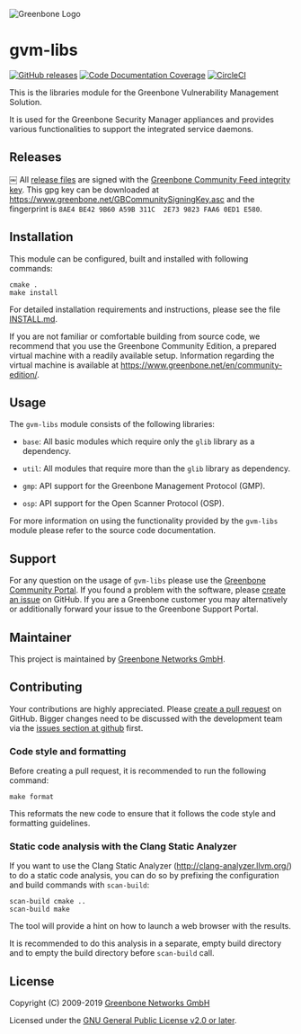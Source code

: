 ![Greenbone Logo](https://www.greenbone.net/wp-content/uploads/gb_logo_resilience_horizontal.png)

# gvm-libs

[![GitHub releases](https://img.shields.io/github/release/greenbone/gvm-libs.svg)](https://github.com/greenbone/gvm-libs/releases)
[![Code Documentation Coverage](https://img.shields.io/codecov/c/github/greenbone/gvm-libs/gvm-libs-11.0.svg?label=Doc%20Coverage&logo=codecov)](https://codecov.io/gh/greenbone/gvm-libs)
[![CircleCI](https://circleci.com/gh/greenbone/gvm-libs/tree/gvm-libs-11.0.svg?style=svg)](https://circleci.com/gh/greenbone/gvm-libs/tree/gvm-libs-11.0)

This is the libraries module for the Greenbone Vulnerability Management Solution.

It is used for the Greenbone Security Manager appliances and provides various
functionalities to support the integrated service daemons.

## Releases
￼
All [release files](https://github.com/greenbone/gvm-libs/releases) are signed with
the [Greenbone Community Feed integrity key](https://community.greenbone.net/t/gcf-managing-the-digital-signatures/101).
This gpg key can be downloaded at https://www.greenbone.net/GBCommunitySigningKey.asc
and the fingerprint is `8AE4 BE42 9B60 A59B 311C  2E73 9823 FAA6 0ED1 E580`.

## Installation

This module can be configured, built and installed with following commands:

    cmake .
    make install

For detailed installation requirements and instructions, please see the file
[INSTALL.md](INSTALL.md).

If you are not familiar or comfortable building from source code, we recommend
that you use the Greenbone Community Edition, a prepared virtual machine with a
readily available setup. Information regarding the virtual machine is available
at <https://www.greenbone.net/en/community-edition/>.

## Usage

The `gvm-libs` module consists of the following libraries:

- `base`: All basic modules which require only the `glib` library as a dependency.

- `util`: All modules that require more than the `glib` library as dependency.

- `gmp`: API support for the Greenbone Management Protocol (GMP).

- `osp`: API support for the Open Scanner Protocol (OSP).

For more information on using the functionality provided by the `gvm-libs`
module please refer to the source code documentation.

## Support

For any question on the usage of `gvm-libs` please use the [Greenbone Community
Portal](https://community.greenbone.net/c/gse). If you found a problem with the
software, please [create an issue](https://github.com/greenbone/gvm-libs/issues)
on GitHub. If you are a Greenbone customer you may alternatively or additionally
forward your issue to the Greenbone Support Portal.

## Maintainer

This project is maintained by [Greenbone Networks GmbH](https://www.greenbone.net/).

## Contributing

Your contributions are highly appreciated. Please [create a pull
request](https://github.com/greenbone/gvm-libs/pulls) on GitHub. Bigger changes
need to be discussed with the development team via the [issues section at
github](https://github.com/greenbone/gvm-libs/issues) first.

### Code style and formatting

Before creating a pull request, it is recommended to run the following command:

    make format

This reformats the new code to ensure that it follows the code style and
formatting guidelines.

### Static code analysis with the Clang Static Analyzer

If you want to use the Clang Static Analyzer (http://clang-analyzer.llvm.org/)
to do a static code analysis, you can do so by prefixing the configuration and
build commands with `scan-build`:

    scan-build cmake ..
    scan-build make

The tool will provide a hint on how to launch a web browser with the results.

It is recommended to do this analysis in a separate, empty build directory and
to empty the build directory before `scan-build` call.

## License

Copyright (C) 2009-2019 [Greenbone Networks GmbH](https://www.greenbone.net/)

Licensed under the [GNU General Public License v2.0 or later](COPYING).
